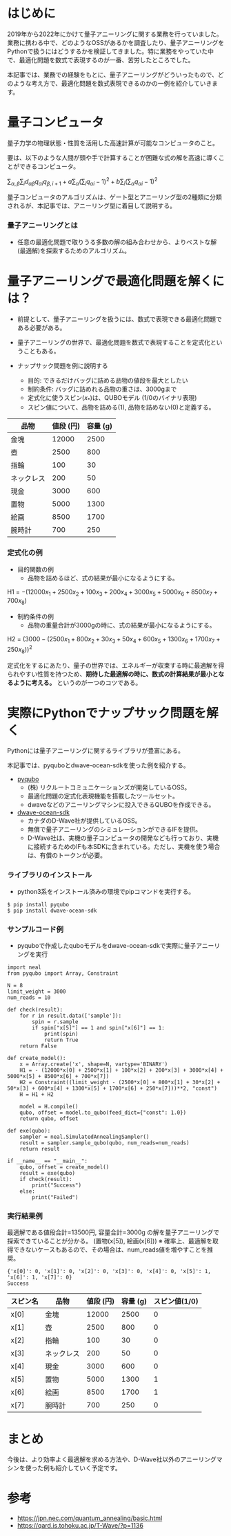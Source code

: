 
# はじめに
2019年から2022年にかけて量子アニーリングに関する業務を行っていました。
業務に携わる中で、どのようなOSSがあるかを調査したり、量子アニーリングをPythonで扱うにはどうするかを検証してきました。特に業務をやっていた中で、最適化問題を数式で表現するのが一番、苦労したところでした。

本記事では、業務での経験をもとに、量子アニーリングがどういったもので、どのような考え方で、最適化問題を数式表現できるのかの一例を紹介していきます。


# 量子コンピュータ
量子力学の物理状態・性質を活用した高速計算が可能なコンピュータのこと。


要は、以下のような人間が頭や手で計算することが困難な式の解を高速に導くことができるコンピュータ。

$\sum_{α, β}\sum_{i}d_{αβ}q_{αi}q_{β, i+1} + a\sum_{α}(\sum_{i}q_{αi} - 1)^2 + b\sum_{i}(\sum_{α}q_{αi} - 1)^2$

量子コンピュータのアルゴリズムは、ゲート型とアニーリング型の2種類に分類されるが、本記事では、アニーリング型に着目して説明する。

### 量子アニーリングとは
* 任意の最適化問題で取りうる多数の解の組み合わせから、よりベストな解(最適解)を探索するためのアルゴリズム。

# 量子アニーリングで最適化問題を解くには？
* 前提として、量子アニーリングを扱うには、数式で表現できる最適化問題である必要がある。
* 量子アニーリングの世界で、最適化問題を数式で表現することを定式化ということもある。
  
* ナップサック問題を例に説明する  
    * 目的: できるだけバッグに詰める品物の値段を最大としたい  
    * 制約条件: バッグに詰めれる品物の重さは、3000gまで  
    * 定式化に使うスピン($x_{*}$)は、QUBOモデル (1/0のバイナリ表現)  
    * スピン値について、品物を詰める(1), 品物を詰めない(0)と定義する。


|  品物  |  値段 (円)  |  容量 (g)  |
| ---- | ---- | ---- |
|  金塊  |  12000  |  2500  |
|  壺  |  2500  |  800  |
|  指輪  |  100  |  30  |
|  ネックレス  |  200  |  50  |
|  現金  |  3000  |  600  |
|  置物  |  5000  |  1300  |
|  絵画  |  8500  |  1700  |
|  腕時計  |  700  |  250  |

### 定式化の例
* 目的関数の例  
  * 品物を詰めるほど、式の結果が最小になるようにする。
  
H1 = $-(12000x_{1} + 2500x_{2} + 100x_{3} + 200x_{4} + 3000x_{5} + 5000x_{6} + 8500x_{7} + 700x_{8})$  


* 制約条件の例
  *  品物の重量合計が3000gの時に、式の結果が最小になるようにする。
  
H2 = $(3000 - (2500x_{1} + 800x_{2} + 30x_{3} + 50x_{4} + 600x_{5} + 1300x_{6} + 1700x_{7} + 250x_{8}))^2$

定式化をするにあたり、量子の世界では、エネルギーが収束する時に最適解を得られやすい性質を持つため、**期待した最適解の時に、数式の計算結果が最小となるように考える。** というのが一つのコツである。


# 実際にPythonでナップサック問題を解く
Pythonには量子アニーリングに関するライブラリが豊富にある。

本記事では、pyquboとdwave-ocean-sdkを使った例を紹介する。

* [pyqubo](https://github.com/recruit-communications/pyqubo)
  * (株) リクルートコミュニケーションズが開発しているOSS。
  * 最適化問題の定式化表現機能を搭載したツールセット。
  * dwaveなどのアニーリングマシンに投入できるQUBOを作成できる。
* [dwave-ocean-sdk](https://github.com/dwavesystems/dwave-ocean-sdk)
  * カナダのD-Wave社が提供しているOSS。
  * 無償で量子アニーリングのシミュレーションができるIFを提供。
  * D-Wave社は、実機の量子コンピュータの開発なども行っており、実機に接続するためのIFも本SDKに含まれている。ただし、実機を使う場合は、有償のトークンが必要。


### ライブラリのインストール
* python3系をインストール済みの環境でpipコマンドを実行する。
```
$ pip install pyqubo
$ pip install dwave-ocean-sdk
```

### サンプルコード例
* pyquboで作成したquboモデルをdwave-ocean-sdkで実際に量子アニーリングを実行
```
import neal
from pyqubo import Array, Constraint

N = 8
limit_weight = 3000
num_reads = 10

def check(result):
    for r in result.data(['sample']):
        spin = r.sample
        if spin["x[5]"] == 1 and spin["x[6]"] == 1:
            print(spin)
            return True
    return False

def create_model():
    x = Array.create('x', shape=N, vartype='BINARY')
    H1 = - (12000*x[0] + 2500*x[1] + 100*x[2] + 200*x[3] + 3000*x[4] + 5000*x[5] + 8500*x[6] + 700*x[7])
    H2 = Constraint((limit_weight - (2500*x[0] + 800*x[1] + 30*x[2] + 50*x[3] + 600*x[4] + 1300*x[5] + 1700*x[6] + 250*x[7]))**2, "const")
    H = H1 + H2

    model = H.compile()
    qubo, offset = model.to_qubo(feed_dict={"const": 1.0})
    return qubo, offset

def exe(qubo):
    sampler = neal.SimulatedAnnealingSampler()
    result = sampler.sample_qubo(qubo, num_reads=num_reads)
    return result

if __name__ == "__main__":
    qubo, offset = create_model()
    result = exe(qubo)
    if check(result):
        print("Success")
    else:
        print("Failed")

```

### 実行結果例  
最適解である値段合計=13500円, 容量合計=3000g の解を量子アニーリングで
探索できていることが分かる。 (置物(x[5]), 絵画(x[6]))
※ 確率上、最適解を取得できないケースもあるので、その場合は、num_reads値を増やすことを推奨。

```
{'x[0]': 0, 'x[1]': 0, 'x[2]': 0, 'x[3]': 0, 'x[4]': 0, 'x[5]': 1, 'x[6]': 1, 'x[7]': 0}
Success

```

|  スピン名  |  品物  |  値段 (円)  |  容量 (g)  |  スピン値(1/0) |
| ---- | ---- | ---- | ---- | ---- |
|  x[0] |  金塊  |  12000  |  2500  |  0  |
|  x[1] |  壺  |  2500  |  800  | 0  |
|  x[2] |  指輪  |  100  |  30  | 0  |
|  x[3] |  ネックレス  |  200  |  50  | 0  |
|  x[4] |  現金  |  3000  |  600  | 0  |
|  x[5] |  置物  |  5000  |  1300  | 1  |
|  x[6] |  絵画  |  8500  |  1700  | 1  |
|  x[7] |  腕時計  |  700  |  250  | 0  |

# まとめ
今後は、より効率よく最適解を求める方法や、D-Wave社以外のアニーリングマシンを使った例も紹介していく予定です。

# 参考
* https://jpn.nec.com/quantum_annealing/basic.html
* https://qard.is.tohoku.ac.jp/T-Wave/?p=1136
